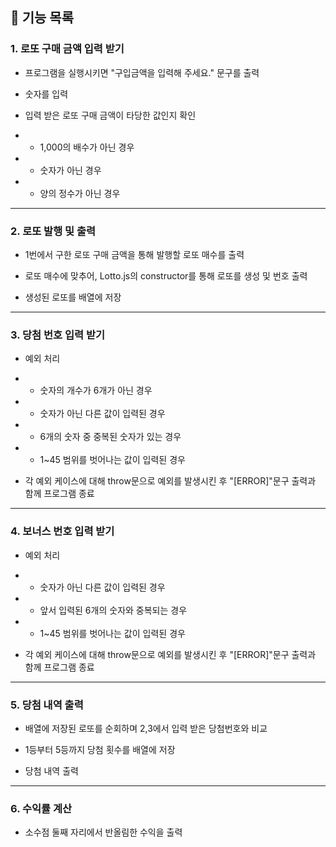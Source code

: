 ## 🚀 기능 목록

### 1. 로또 구매 금액 입력 받기

- 프로그램을 실행시키면 "구입금액을 입력해 주세요." 문구를 출력

- 숫자를 입력

- 입력 받은 로또 구매 금액이 타당한 값인지 확인

- - 1,000의 배수가 아닌 경우

- - 숫자가 아닌 경우

- - 양의 정수가 아닌 경우

---

### 2. 로또 발행 및 출력

- 1번에서 구한 로또 구매 금액을 통해 발행할 로또 매수를 출력

- 로또 매수에 맞추어, Lotto.js의 constructor를 통해 로또를 생성 및 번호 출력

- 생성된 로또를 배열에 저장

---

### 3. 당첨 번호 입력 받기

- 예외 처리

- - 숫자의 개수가 6개가 아닌 경우

- - 숫자가 아닌 다른 값이 입력된 경우

- - 6개의 숫자 중 중복된 숫자가 있는 경우

- - 1~45 범위를 벗어나는 값이 입력된 경우

- 각 예외 케이스에 대해 throw문으로 예외를 발생시킨 후 "[ERROR]"문구 출력과 함께 프로그램 종료

---

### 4. 보너스 번호 입력 받기

- 예외 처리

- - 숫자가 아닌 다른 값이 입력된 경우

- - 앞서 입력된 6개의 숫자와 중복되는 경우

- - 1~45 범위를 벗어나는 값이 입력된 경우

- 각 예외 케이스에 대해 throw문으로 예외를 발생시킨 후 "[ERROR]"문구 출력과 함께 프로그램 종료

---

### 5. 당첨 내역 출력

- 배열에 저장된 로또를 순회하며 2,3에서 입력 받은 당첨번호와 비교

- 1등부터 5등까지 당첨 횟수를 배열에 저장

- 당첨 내역 출력

---

### 6. 수익률 계산

- 소수점 둘째 자리에서 반올림한 수익을 출력

